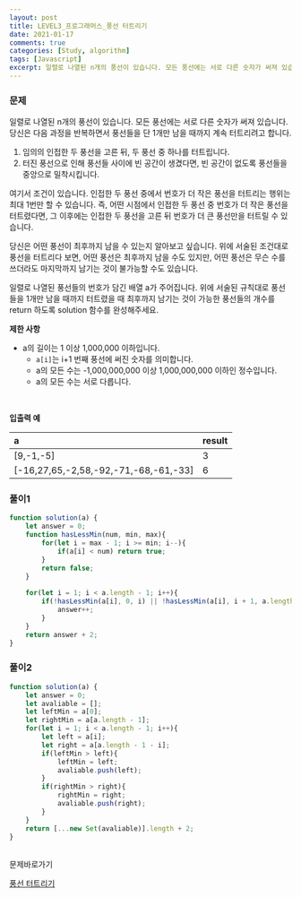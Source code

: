 ```yaml
---
layout: post
title: LEVEL3_프로그래머스_풍선 터트리기
date: 2021-01-17
comments: true
categories: [Study, algorithm]
tags: [Javascript]
excerpt: 일렬로 나열된 n개의 풍선이 있습니다. 모든 풍선에는 서로 다른 숫자가 써져 있습니다. 당신은 다음 과정을 반복하면서 풍선들을 단 1개만 남을 때까지 계속 터트리려고 합니다.
---
```


### 문제

일렬로 나열된 n개의 풍선이 있습니다. 모든 풍선에는 서로 다른 숫자가 써져 있습니다. 당신은 다음 과정을 반복하면서 풍선들을 단 1개만 남을 때까지 계속 터트리려고 합니다.
1. 임의의 인접한 두 풍선을 고른 뒤, 두 풍선 중 하나를 터트립니다.
2. 터진 풍선으로 인해 풍선들 사이에 빈 공간이 생겼다면, 빈 공간이 없도록 풍선들을 중앙으로 밀착시킵니다.

여기서 조건이 있습니다. 인접한 두 풍선 중에서 번호가 더 작은 풍선을 터트리는 행위는 최대 1번만 할 수 있습니다. 즉, 어떤 시점에서 인접한 두 풍선 중 번호가 더 작은 풍선을 터트렸다면, 그 이후에는 인접한 두 풍선을 고른 뒤 번호가 더 큰 풍선만을 터트릴 수 있습니다.
<br>

당신은 어떤 풍선이 최후까지 남을 수 있는지 알아보고 싶습니다. 위에 서술된 조건대로 풍선을 터트리다 보면, 어떤 풍선은 최후까지 남을 수도 있지만, 어떤 풍선은 무슨 수를 쓰더라도 마지막까지 남기는 것이 불가능할 수도 있습니다.
<br>

일렬로 나열된 풍선들의 번호가 담긴 배열 a가 주어집니다. 위에 서술된 규칙대로 풍선들을 1개만 남을 때까지 터트렸을 때 최후까지 남기는 것이 가능한 풍선들의 개수를 return 하도록 solution 함수를 완성해주세요.


**제한 사항**

- a의 길이는 1 이상 1,000,000 이하입니다.
    - `a[i]`는 i+1 번째 풍선에 써진 숫자를 의미합니다.
    - a의 모든 수는 -1,000,000,000 이상 1,000,000,000 이하인 정수입니다.
    - a의 모든 수는 서로 다릅니다.
<br>

**입출력 예**

| a | result | 
| :----- | :----- | 
| [9,-1,-5]	 | 3 | 
| [-16,27,65,-2,58,-92,-71,-68,-61,-33] | 6 | 

### 풀이1

```javascript
function solution(a) {
    let answer = 0;
    function hasLessMin(num, min, max){
        for(let i = max - 1; i >= min; i--){
            if(a[i] < num) return true;
        }
        return false;
    }
    
    for(let i = 1; i < a.length - 1; i++){
        if(!hasLessMin(a[i], 0, i) || !hasLessMin(a[i], i + 1, a.length)){
            answer++;
        }
    }
    return answer + 2;
}
```

### 풀이2
```javascript
function solution(a) {
    let answer = 0;
    let avaliable = [];
    let leftMin = a[0];
    let rightMin = a[a.length - 1];
    for(let i = 1; i < a.length - 1; i++){
        let left = a[i];
        let right = a[a.length - 1 - i];
        if(leftMin > left){
            leftMin = left;
            avaliable.push(left);
        }
        if(rightMin > right){
            rightMin = right;
            avaliable.push(right);
        }
    }
    return [...new Set(avaliable)].length + 2;
}
```


<br>
<span class="reference">문제바로가기</span>

[풍선 터트리기](https://programmers.co.kr/learn/courses/30/lessons/68646)
